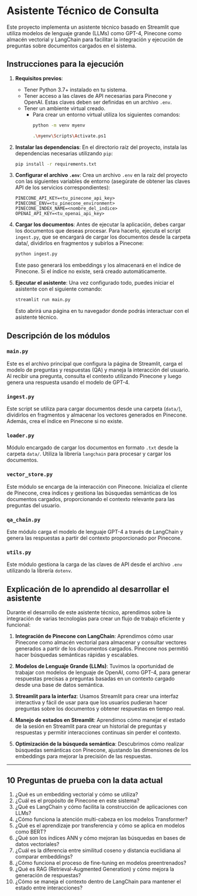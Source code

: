 # Asistente Técnico de Consulta

Este proyecto implementa un asistente técnico basado en Streamlit que utiliza modelos de lenguaje grande (LLMs) como GPT-4, Pinecone como almacén vectorial y LangChain para facilitar la integración y ejecución de preguntas sobre documentos cargados en el sistema.

## Instrucciones para la ejecución

1. **Requisitos previos**:
   - Tener Python 3.7+ instalado en tu sistema.
   - Tener acceso a las claves de API necesarias para Pinecone y OpenAI. Estas claves deben ser definidas en un archivo `.env`.
   - Tener un ambiente virtual creado.
     - Para crear un entorno virtual utiliza los siguientes comandos:
        ```bash
        python -m venv myenv
        ```
        ```bash
        .\myenv\Scripts\Activate.ps1
        ```
       
2. **Instalar las dependencias**:
   En el directorio raíz del proyecto, instala las dependencias necesarias utilizando `pip`:
   ```bash
   pip install -r requirements.txt

3. **Configurar el archivo `.env`**:
   Crea un archivo `.env` en la raíz del proyecto con las siguientes variables de entorno (asegúrate de obtener las claves API de los servicios correspondientes):

   ```env
   PINECONE_API_KEY=<tu_pinecone_api_key>
   PINECONE_ENV=<tu_pinecone_environment>
   PINECONE_INDEX_NAME=<nombre_del_indice>
   OPENAI_API_KEY=<tu_openai_api_key>
   ```

4. **Cargar los documentos**:
   Antes de ejecutar la aplicación, debes cargar los documentos que deseas procesar. Para hacerlo, ejecuta el script `ingest.py`, que se encargará de cargar los documentos desde la carpeta data/, dividirlos en fragmentos y subirlos a Pinecone:

   ```bash
   python ingest.py
   ```

   Este paso generará los embeddings y los almacenará en el índice de Pinecone. Si el índice no existe, será creado automáticamente.

5. **Ejecutar el asistente**:
   Una vez configurado todo, puedes iniciar el asistente con el siguiente comando:

   ```bash
   streamlit run main.py
   ```

   Esto abrirá una página en tu navegador donde podrás interactuar con el asistente técnico.

## Descripción de los módulos

### `main.py`

Este es el archivo principal que configura la página de Streamlit, carga el modelo de preguntas y respuestas (QA) y maneja la interacción del usuario. Al recibir una pregunta, consulta el contexto utilizando Pinecone y luego genera una respuesta usando el modelo de GPT-4.

### `ingest.py`

Este script se utiliza para cargar documentos desde una carpeta (`data/`), dividirlos en fragmentos y almacenar los vectores generados en Pinecone. Además, crea el índice en Pinecone si no existe.

### `loader.py`

Módulo encargado de cargar los documentos en formato `.txt` desde la carpeta `data/`. Utiliza la librería `langchain` para procesar y cargar los documentos.

### `vector_store.py`

Este módulo se encarga de la interacción con Pinecone. Inicializa el cliente de Pinecone, crea índices y gestiona las búsquedas semánticas de los documentos cargados, proporcionando el contexto relevante para las preguntas del usuario.

### `qa_chain.py`

Este módulo carga el modelo de lenguaje GPT-4 a través de LangChain y genera las respuestas a partir del contexto proporcionado por Pinecone.

### `utils.py`

Este módulo gestiona la carga de las claves de API desde el archivo `.env` utilizando la librería `dotenv`.

## Explicación de lo aprendido al desarrollar el asistente

Durante el desarrollo de este asistente técnico, aprendimos sobre la integración de varias tecnologías para crear un flujo de trabajo eficiente y funcional:

1. **Integración de Pinecone con LangChain**: Aprendimos cómo usar Pinecone como almacén vectorial para almacenar y consultar vectores generados a partir de los documentos cargados. Pinecone nos permitió hacer búsquedas semánticas rápidas y escalables.

2. **Modelos de Lenguaje Grande (LLMs)**: Tuvimos la oportunidad de trabajar con modelos de lenguaje de OpenAI, como GPT-4, para generar respuestas precisas a preguntas basadas en un contexto cargado desde una base de datos semántica.

3. **Streamlit para la interfaz**: Usamos Streamlit para crear una interfaz interactiva y fácil de usar para que los usuarios pudieran hacer preguntas sobre los documentos y obtener respuestas en tiempo real.

4. **Manejo de estados en Streamlit**: Aprendimos cómo manejar el estado de la sesión en Streamlit para crear un historial de preguntas y respuestas y permitir interacciones continuas sin perder el contexto.

5. **Optimización de la búsqueda semántica**: Descubrimos cómo realizar búsquedas semánticas con Pinecone, ajustando las dimensiones de los embeddings para mejorar la precisión de las respuestas.

---

## 10 Preguntas de prueba con la data actual

1. ¿Qué es un embedding vectorial y cómo se utiliza?
2. ¿Cuál es el propósito de Pinecone en este sistema?
3. ¿Qué es LangChain y cómo facilita la construcción de aplicaciones con LLMs?
4. ¿Cómo funciona la atención multi-cabeza en los modelos Transformer?
5. ¿Qué es el aprendizaje por transferencia y cómo se aplica en modelos como BERT?
6. ¿Qué son los índices ANN y cómo mejoran las búsquedas en bases de datos vectoriales?
7. ¿Cuál es la diferencia entre similitud coseno y distancia euclidiana al comparar embeddings?
8. ¿Cómo funciona el proceso de fine-tuning en modelos preentrenados?
9. ¿Qué es RAG (Retrieval-Augmented Generation) y cómo mejora la generación de respuestas?
10. ¿Cómo se maneja el contexto dentro de LangChain para mantener el estado entre interacciones?

